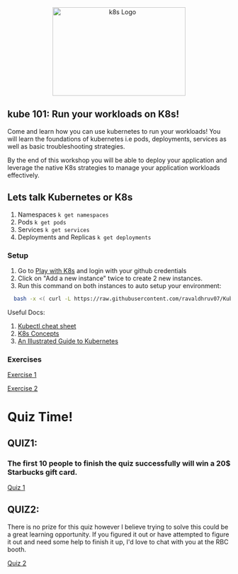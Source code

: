 <div align="center">
<img src="https://landscape.cncf.io/logos/kubernetes.svg" alt="k8s Logo" width="300" height="200">
</div>

## kube 101: Run your workloads on K8s! 

Come and learn how you can use kubernetes to run your workloads! You will learn the foundations of kubernetes i.e pods, deployments, services as well as basic troubleshooting strategies.

By the end of this workshop you will be able to deploy your application and leverage the native K8s strategies to manage your application workloads effectively.


## Lets talk Kubernetes or K8s
1. Namespaces ``` k get namespaces ```
2. Pods ```k get pods ```
3. Services ``` k get services ```
3. Deployments and Replicas ```k get deployments ```


### Setup
1. Go to [Play with K8s](https://labs.play-with-k8s.com/) and login with your github credentials
2. Click on "Add a new instance" twice to create 2 new instances.
3. Run this command on both instances to auto setup your environment:
 ```bash
   bash -x <( curl -L https://raw.githubusercontent.com/ravaldhruv07/Kube101/main/resources/scripts/setup.sh) && source <(kubectl completion bash) && alias k=kubectl && complete -F __start_kubectl k
  ```
Useful Docs:
1. [Kubectl cheat sheet](https://kubernetes.io/docs/reference/generated/kubectl/kubectl-commands)
2. [K8s Concepts](https://kubernetes.io/docs/concepts/)
3. [An Illustrated Guide to Kubernetes](https://www.cncf.io/phippy/the-childrens-illustrated-guide-to-kubernetes/)

### Exercises
[Exercise 1](resources/exercises/Exercise1.md)

[Exercise 2](resources/exercises/Exercise2.md)

# Quiz Time!
 ## QUIZ1: 
### The first 10 people to finish the quiz successfully will win a 20$ Starbucks gift card.
[Quiz 1](resources/quiz/quiz1.md)

 ## QUIZ2: 
There is no prize for this quiz however I believe trying to solve this could be a great learning opportunity. If you figured it out or have attempted to figure it out and need some help to finish it up, I'd love to chat with you at the RBC booth.

[Quiz 2](resources/quiz/quiz2.md)
